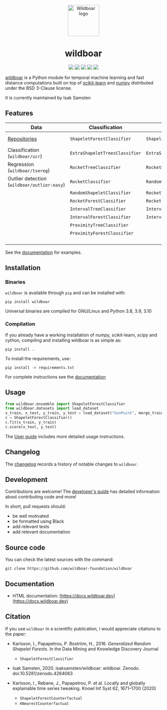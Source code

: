 </p>
<p align="center">
<img src="https://github.com/wildboar-foundation/wildboar/blob/master/.github/github-logo.png?raw=true" alt="Wildboar logo" width="100px">
</p>

<h1 align="center">wildboar</h1>

<p align="center">
	<img src="https://img.shields.io/badge/python-3.8%20|%203.9%20|%203.10-blue" />
	<img src="https://github.com/wildboar-foundation/wildboar/workflows/Build,%20test%20and%20upload%20to%20PyPI/badge.svg"/>
	<a href="https://badge.fury.io/py/wildboar"><img src="https://badge.fury.io/py/wildboar.svg" /></a>
	<a href="https://pepy.tech/project/wildboar"><img src="https://static.pepy.tech/personalized-badge/wildboar?period=total&units=international_system&left_color=black&right_color=orange&left_text=downloads" /></a>
	<a href="https://doi.org/10.5281/zenodo.4264063"><img src="https://zenodo.org/badge/DOI/10.5281/zenodo.4264063.svg" /></a>
</p>

[wildboar](https://isaksamsten.github.io/wildboar/) is a Python module for temporal machine learning and fast
distance computations built on top of
[scikit-learn](https://scikit-learn.org) and [numpy](https://numpy.org)
distributed under the BSD 3-Clause license.

It is currently maintained by Isak Samsten

## Features

| **Data**                                                             | **Classification**             | **Regression**                | **Explainability**             | **Metric** | **Unsupervised**          | **Outlier**               |
| -------------------------------------------------------------------- | ------------------------------ | ----------------------------- | ------------------------------ | ---------- | ------------------------- | ------------------------- |
| [Repositories](https://docs.wildboar.dev/master/guide/datasets.html) | `ShapeletForestClassifier`     | `ShapeletForestRegressor`     | `ShapeletForestCounterfactual` | UCR-suite  | `ShapeletForestTransform` | `IsolationShapeletForest` |
| Classification (`wildboar/ucr`)                                      | `ExtraShapeletTreesClassifier` | `ExtraShapeletTreesRegressor` | `KNearestCounterfactual`       | MASS       | `RandomShapeletEmbedding` |                           |
| Regression (`wildboar/tsereg`)                                       | `RocketTreeClassifier`         | `RocketRegressor`             | `PrototypeCounterfactual`      | DTW        | `RocketTransform`         |                           |
| Outlier detection (`wildboar/outlier:easy`)                          | `RocketClassifier`             | `RandomShapeletRegressor`     | `IntervalImportance`           | DDTW       | `IntervalTransform`       |                           |
|                                                                      | `RandomShapeletClassifier`     | `RocketTreeRegressor`         |                                | WDTW       | `FeatureTransform`        |                           |
|                                                                      | `RocketForestClassifier`       | `RocketForestRegressor`       |                                | MSM        | MatrixProfile             |                           |
|                                                                      | `IntervalTreeClassifier`       | `IntervalTreeRegressor`       |                                | TWE        | Segmentation              |                           |
|                                                                      | `IntervalForestClassifier`     | `IntervalForestRegressor`     |                                | LCSS       | Motif discovery           |                           |
|                                                                      | `ProximityTreeClassifier`      |                               |                                | ERP        | `SAX`                     |                           |
|                                                                      | `ProximityForestClassifier`    |                               |                                | EDR        | `PAA`                     |                           |
|                                                                      |                                |                               |                                |            | `MatrixProfileTransform`  |                           |

See the [documentation](https://docs.wildboar.dev/master/examples.html) for examples.

## Installation

### Binaries

`wildboar` is available through `pip` and can be installed with:

    pip install wildboar

Universal binaries are compiled for GNU/Linux and Python 3.8, 3.9, 3.10

### Compilation

If you already have a working installation of numpy, scikit-learn, scipy and cython,
compiling and installing wildboar is as simple as:

    pip install .

To install the requirements, use:

    pip install -r requirements.txt

For complete instructions see the [documentation](https://isaksamsten.github.io/wildboar/master/install.html#build-and-compile-from-source)

## Usage

```python
from wildboar.ensemble import ShapeletForestClassifier
from wildboar.datasets import load_dataset
x_train, x_test, y_train, y_test = load_dataset("GunPoint", merge_train_test=False)
c = ShapeletForestClassifier()
c.fit(x_train, y_train)
c.score(x_test, y_test)
```

The [User guide](https://docs.wildboar.dev/master/guide.html) includes more detailed usage instructions.

## Changelog

The [changelog](https://isaksamsten.github.io/wildboar/master/more/whatsnew.html) records a history of notable changes to `wildboar`.

## Development

Contributions are welcome! The [developer's guide](https://docs.wildboar.dev/master/more/contributing.html) has detailed information about contributing code and more!

In short, pull requests should:

- be well motivated
- be formatted using Black
- add relevant tests
- add relevant documentation

## Source code

You can check the latest sources with the command:

    git clone https://github.com/wildboar-foundation/wildboar

## Documentation

- HTML documentation: [https://docs.wildboar.dev](https://docs.wildboar.dev)

## Citation

If you use `wildboar` in a scientific publication, I would appreciate
citations to the paper:

- Karlsson, I., Papapetrou, P. Boström, H., 2016.
  _Generalized Random Shapelet Forests_. In the Data Mining and
  Knowledge Discovery Journal

  - `ShapeletForestClassifier`

- Isak Samsten, 2020. isaksamsten/wildboar: wildboar. Zenodo. doi:10.5281/zenodo.4264063
- Karlsson, I., Rebane, J., Papapetrou, P. et al.
  Locally and globally explainable time series tweaking.
  Knowl Inf Syst 62, 1671–1700 (2020)

  - `ShapeletForestCounterfactual`
  - `KNearestCounterfactual`

